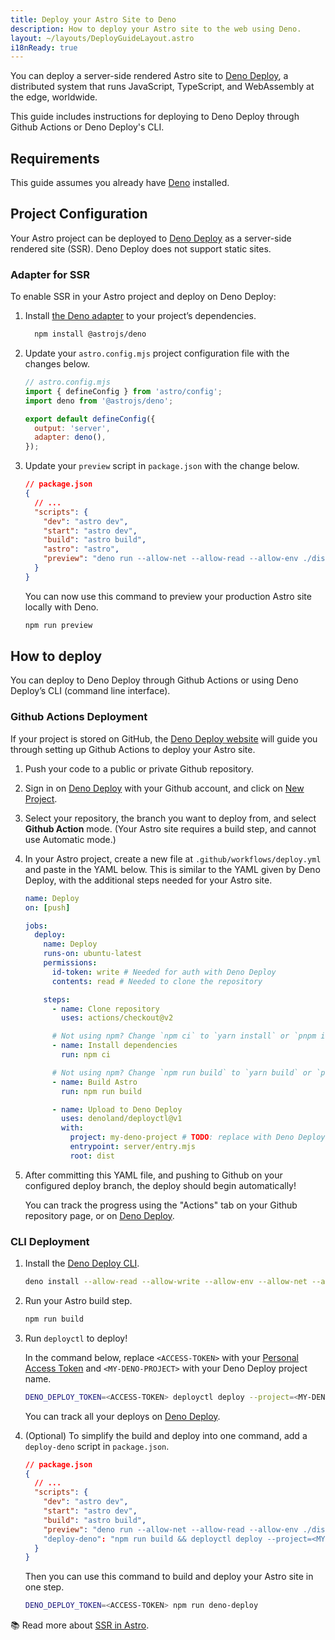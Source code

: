 ```yaml
---
title: Deploy your Astro Site to Deno
description: How to deploy your Astro site to the web using Deno.
layout: ~/layouts/DeployGuideLayout.astro
i18nReady: true
---
```


You can deploy a server-side rendered Astro site to [Deno Deploy](https://deno.com/deploy), a distributed system that runs JavaScript, TypeScript, and WebAssembly at the edge, worldwide.

This guide includes instructions for deploying to Deno Deploy through Github Actions or Deno Deploy's CLI.

## Requirements

This guide assumes you already have [Deno](https://deno.land/) installed.

## Project Configuration

Your Astro project can be deployed to [Deno Deploy](https://deno.com/deploy) as a server-side rendered site (SSR). Deno Deploy does not support static sites.

### Adapter for SSR

To enable SSR in your Astro project and deploy on Deno Deploy:

1. Install [the Deno adapter](https://github.com/withastro/astro/tree/main/packages/integrations/deno) to your project’s dependencies.

    ```bash
      npm install @astrojs/deno
    ```

1. Update your `astro.config.mjs` project configuration file with the changes below.

    ```js ins={3,6-7}
    // astro.config.mjs
    import { defineConfig } from 'astro/config';
    import deno from '@astrojs/deno';

    export default defineConfig({
      output: 'server',
      adapter: deno(),
    });
    ```

1. Update your `preview` script in `package.json` with the change below.

    ```json del={8} ins={9}
    // package.json
    {
      // ...
      "scripts": {
        "dev": "astro dev",
        "start": "astro dev",
        "build": "astro build",
        "astro": "astro",
        "preview": "deno run --allow-net --allow-read --allow-env ./dist/server/entry.mjs"
      }
    }
    ```
    
    You can now use this command to preview your production Astro site locally with Deno.
    
    ```bash
    npm run preview
    ```

## How to deploy

You can deploy to Deno Deploy through Github Actions or using Deno Deploy’s CLI (command line interface).

### Github Actions Deployment

If your project is stored on GitHub, the [Deno Deploy website](https://dash.deno.com/) will guide you through setting up Github Actions to deploy your Astro site.

1. Push your code to a public or private Github repository.

1. Sign in on [Deno Deploy](https://dash.deno.com/) with your Github account, and click on [New Project](https://dash.deno.com).

1. Select your repository, the branch you want to deploy from, and select **Github Action** mode. (Your Astro site requires a build step, and cannot use Automatic mode.)
   
1. In your Astro project, create a new file at `.github/workflows/deploy.yml` and paste in the YAML below. This is similar to the YAML given by Deno Deploy, with the additional steps needed for your Astro site.

    ```yaml
    name: Deploy
    on: [push]

    jobs:
      deploy:
        name: Deploy
        runs-on: ubuntu-latest
        permissions:
          id-token: write # Needed for auth with Deno Deploy
          contents: read # Needed to clone the repository

        steps:
          - name: Clone repository
            uses: actions/checkout@v2

          # Not using npm? Change `npm ci` to `yarn install` or `pnpm i`
          - name: Install dependencies
            run: npm ci
    
          # Not using npm? Change `npm run build` to `yarn build` or `pnpm run build`
          - name: Build Astro
            run: npm run build

          - name: Upload to Deno Deploy
            uses: denoland/deployctl@v1
            with:
              project: my-deno-project # TODO: replace with Deno Deploy project name
              entrypoint: server/entry.mjs
              root: dist
    ```

1. After committing this YAML file, and pushing to Github on your configured deploy branch, the deploy should begin automatically!

   You can track the progress using the "Actions" tab on your Github repository page, or on [Deno Deploy](https://dash.deno.com).


### CLI Deployment

1. Install the [Deno Deploy CLI](https://deno.com/deploy/docs/deployctl).

    ```bash
    deno install --allow-read --allow-write --allow-env --allow-net --allow-run --no-check -r -f https://deno.land/x/deploy/deployctl.ts
    ```

1. Run your Astro build step.

    ```bash
    npm run build
    ```

1. Run `deployctl` to deploy!

   In the command below, replace `<ACCESS-TOKEN>` with your [Personal Access Token](https://dash.deno.com/user/access-tokens) and `<MY-DENO-PROJECT>` with your Deno Deploy project name.

    ```bash
    DENO_DEPLOY_TOKEN=<ACCESS-TOKEN> deployctl deploy --project=<MY-DENO-PROJECT> --no-static --include=./dist ./dist/server/entry.mjs
    ```
    
    You can track all your deploys on [Deno Deploy](https://dash.deno.com).

1. (Optional) To simplify the build and deploy into one command, add a `deploy-deno` script in `package.json`.

    ```json ins={9}
    // package.json
    {
      // ...
      "scripts": {
        "dev": "astro dev",
        "start": "astro dev",
        "build": "astro build",
        "preview": "deno run --allow-net --allow-read --allow-env ./dist/server/entry.mjs"
        "deploy-deno": "npm run build && deployctl deploy --project=<MY-DENO-PROJECT> --no-static --include=./dist ./dist/server/entry.mjs"
      }
    }
    ```
    
    Then you can use this command to build and deploy your Astro site in one step.
    
    ```bash
    DENO_DEPLOY_TOKEN=<ACCESS-TOKEN> npm run deno-deploy
    ```


📚 Read more about [SSR in Astro](/en/guides/server-side-rendering/).
